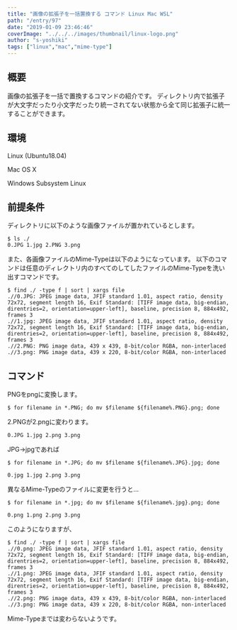 ```yaml
---
title: "画像の拡張子を一括置換する コマンド Linux Mac WSL"
path: "/entry/97"
date: "2019-01-09 23:46:46"
coverImage: "../../../images/thumbnail/linux-logo.png"
author: "s-yoshiki"
tags: ["linux","mac","mime-type"]
---
```


## 概要

画像の拡張子を一括で置換するコマンドの紹介です。
ディレクトリ内で拡張子が大文字だったり小文字だったり統一されてない状態から全て同じ拡張子に統一することができます。

## 環境

Linux (Ubuntu18.04)

Mac OS X

Windows Subsystem Linux

## 前提条件

ディレクトリに以下のような画像ファイルが置かれているとします。

```shell
$ ls ./
0.JPG 1.jpg 2.PNG 3.png
```

また、各画像ファイルのMime-Typeは以下のようになっています。
以下のコマンドは任意のディレクトリ内のすべてのしてしたファイルのMime-Typeを洗い出すコマンドです。

```shell
$ find ./ -type f | sort | xargs file
.//0.JPG: JPEG image data, JFIF standard 1.01, aspect ratio, density 72x72, segment length 16, Exif Standard: [TIFF image data, big-endian, direntries=2, orientation=upper-left], baseline, precision 8, 884x492, frames 3
.//1.jpg: JPEG image data, JFIF standard 1.01, aspect ratio, density 72x72, segment length 16, Exif Standard: [TIFF image data, big-endian, direntries=2, orientation=upper-left], baseline, precision 8, 884x492, frames 3
.//2.PNG: PNG image data, 439 x 439, 8-bit/color RGBA, non-interlaced
.//3.png: PNG image data, 439 x 220, 8-bit/color RGBA, non-interlaced
```

## コマンド

PNGをpngに変換します。

```shell
$ for filename in *.PNG; do mv $filename ${filename%.PNG}.png; done
```

2.PNGが2.pngに変わります。

```
0.JPG 1.jpg 2.png 3.png
```

JPG→jpgであれば

```shell
$ for filename in *.JPG; do mv $filename ${filename%.JPG}.jpg; done
```

```
0.jpg 1.jpg 2.png 3.png
```

異なるMime-Typeのファイルに変更を行うと...

```shell
$ for filename in *.jpg; do mv $filename ${filename%.jpg}.png; done
```

```
0.png 1.png 2.png 3.png
```

このようになりますが、

```shell
$ find ./ -type f | sort | xargs file
.//0.png: JPEG image data, JFIF standard 1.01, aspect ratio, density 72x72, segment length 16, Exif Standard: [TIFF image data, big-endian, direntries=2, orientation=upper-left], baseline, precision 8, 884x492, frames 3
.//1.png: JPEG image data, JFIF standard 1.01, aspect ratio, density 72x72, segment length 16, Exif Standard: [TIFF image data, big-endian, direntries=2, orientation=upper-left], baseline, precision 8, 884x492, frames 3
.//2.png: PNG image data, 439 x 439, 8-bit/color RGBA, non-interlaced
.//3.png: PNG image data, 439 x 220, 8-bit/color RGBA, non-interlaced
```

Mime-Typeまでは変わらないようです。